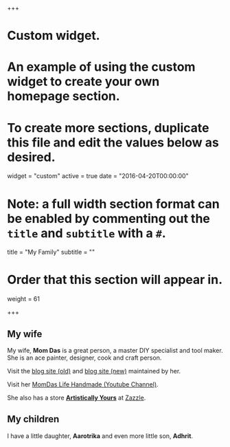 +++
# Custom widget.
# An example of using the custom widget to create your own homepage section.
# To create more sections, duplicate this file and edit the values below as desired.
widget = "custom"
active = true
date = "2016-04-20T00:00:00"

# Note: a full width section format can be enabled by commenting out the `title` and `subtitle` with a `#`.
title = "My Family"
subtitle = ""

# Order that this section will appear in.
weight = 61

+++

## My wife

My wife, **Mom Das** is a great person, a master DIY specialist and tool maker. She is an ace painter, designer, cook and craft person.

Visit the [blog site (old)](https://momdaslifehandmade.blogspot.in/) and [blog site (new)](https://momdaslifehandmade.netlify.com)  maintained by her.

Visit her [MomDas Life Handmade (Youtube Channel)](https://www.youtube.com/momdaslifehandmade).

She also has a store [**Artistically Yours**](https://www.zazzle.com/artistically_yours?rf=238594976192841402) at [Zazzle](https://www.zazzle.com/).

## My children

I have a little daughter, **Aarotrika** and even more little son, **Adhrit**.
